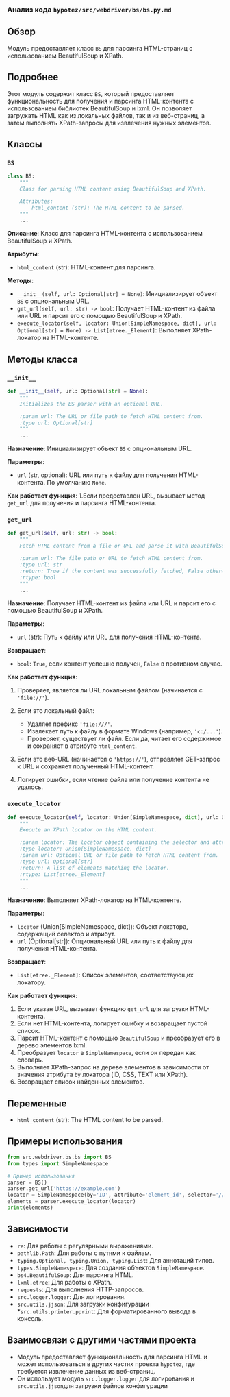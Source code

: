 ### Анализ кода `hypotez/src/webdriver/bs/bs.py.md`

## Обзор

Модуль предоставляет класс `BS` для парсинга HTML-страниц с использованием BeautifulSoup и XPath.

## Подробнее

Этот модуль содержит класс `BS`, который предоставляет функциональность для получения и парсинга HTML-контента с использованием библиотек BeautifulSoup и lxml. Он позволяет загружать HTML как из локальных файлов, так и из веб-страниц, а затем выполнять XPath-запросы для извлечения нужных элементов.

## Классы

### `BS`

```python
class BS:
    """
    Class for parsing HTML content using BeautifulSoup and XPath.

    Attributes:
        html_content (str): The HTML content to be parsed.
    """
    ...
```

**Описание**:
Класс для парсинга HTML-контента с использованием BeautifulSoup и XPath.

**Атрибуты**:

*   `html_content` (str): HTML-контент для парсинга.

**Методы**:

*   `__init__(self, url: Optional[str] = None)`: Инициализирует объект `BS` с опциональным URL.
*   `get_url(self, url: str) -> bool`: Получает HTML-контент из файла или URL и парсит его с помощью BeautifulSoup и XPath.
*   `execute_locator(self, locator: Union[SimpleNamespace, dict], url: Optional[str] = None) -> List[etree._Element]`: Выполняет XPath-локатор на HTML-контенте.

## Методы класса

### `__init__`

```python
def __init__(self, url: Optional[str] = None):
    """
    Initializes the BS parser with an optional URL.

    :param url: The URL or file path to fetch HTML content from.
    :type url: Optional[str]
    """
    ...
```

**Назначение**:
Инициализирует объект `BS` с опциональным URL.

**Параметры**:

*   `url` (str, optional): URL или путь к файлу для получения HTML-контента. По умолчанию `None`.

**Как работает функция**:
1.Если предоставлен URL, вызывает метод `get_url` для получения и парсинга HTML-контента.

### `get_url`

```python
def get_url(self, url: str) -> bool:
    """
    Fetch HTML content from a file or URL and parse it with BeautifulSoup and XPath.

    :param url: The file path or URL to fetch HTML content from.
    :type url: str
    :return: True if the content was successfully fetched, False otherwise.
    :rtype: bool
    """
    ...
```

**Назначение**:
Получает HTML-контент из файла или URL и парсит его с помощью BeautifulSoup и XPath.

**Параметры**:

*   `url` (str): Путь к файлу или URL для получения HTML-контента.

**Возвращает**:

*   `bool`: `True`, если контент успешно получен, `False` в противном случае.

**Как работает функция**:

1.  Проверяет, является ли URL локальным файлом (начинается с `'file://'`).
2.  Если это локальный файл:

    *   Удаляет префикс `'file:///'`.
    *   Извлекает путь к файлу в формате Windows (например, `'c:/...'`).
    *   Проверяет, существует ли файл. Если да, читает его содержимое и сохраняет в атрибуте `html_content`.
3.  Если это веб-URL (начинается с `'https://'`), отправляет GET-запрос к URL и сохраняет полученный HTML-контент.
4.  Логирует ошибки, если чтение файла или получение контента не удалось.

### `execute_locator`

```python
def execute_locator(self, locator: Union[SimpleNamespace, dict], url: Optional[str] = None) -> List[etree._Element]:
    """
    Execute an XPath locator on the HTML content.

    :param locator: The locator object containing the selector and attribute.
    :type locator: Union[SimpleNamespace, dict]
    :param url: Optional URL or file path to fetch HTML content from.
    :type url: Optional[str]
    :return: A list of elements matching the locator.
    :rtype: List[etree._Element]
    """
    ...
```

**Назначение**:
Выполняет XPath-локатор на HTML-контенте.

**Параметры**:

*   `locator` (Union[SimpleNamespace, dict]): Объект локатора, содержащий селектор и атрибут.
*   `url` (Optional[str]): Опциональный URL или путь к файлу для получения HTML-контента.

**Возвращает**:

*   `List[etree._Element]`: Список элементов, соответствующих локатору.

**Как работает функция**:

1.  Если указан URL, вызывает функцию `get_url` для загрузки HTML-контента.
2.  Если нет HTML-контента, логирует ошибку и возвращает пустой список.
3.  Парсит HTML-контент с помощью `BeautifulSoup` и преобразует его в дерево элементов lxml.
4.  Преобразует `locator` в `SimpleNamespace`, если он передан как словарь.
5.  Выполняет XPath-запрос на дереве элементов в зависимости от значения атрибута `by` локатора (ID, CSS, TEXT или XPath).
6.  Возвращает список найденных элементов.

## Переменные

*   `html_content` (str): The HTML content to be parsed.

## Примеры использования

```python
from src.webdriver.bs.bs import BS
from types import SimpleNamespace

# Пример использования
parser = BS()
parser.get_url('https://example.com')
locator = SimpleNamespace(by='ID', attribute='element_id', selector='//*[@id="element_id"]')
elements = parser.execute_locator(locator)
print(elements)
```

## Зависимости

*   `re`: Для работы с регулярными выражениями.
*   `pathlib.Path`: Для работы с путями к файлам.
*   `typing.Optional, typing.Union, typing.List`: Для аннотаций типов.
*   `types.SimpleNamespace`: Для создания объектов `SimpleNamespace`.
*   `bs4.BeautifulSoup`: Для парсинга HTML.
*   `lxml.etree`: Для работы с XPath.
*   `requests`: Для выполнения HTTP-запросов.
*   `src.logger.logger`: Для логирования.
*   `src.utils.jjson`: Для загрузки конфигурации
*`src.utils.printer.pprint`: Для форматированного вывода в консоль.

## Взаимосвязи с другими частями проекта

*   Модуль предоставляет функциональность для парсинга HTML и может использоваться в других частях проекта `hypotez`, где требуется извлечение данных из веб-страниц.
*   Он использует модуль `src.logger.logger` для логирования и `src.utils.jjson`для загрузки файлов конфигурации